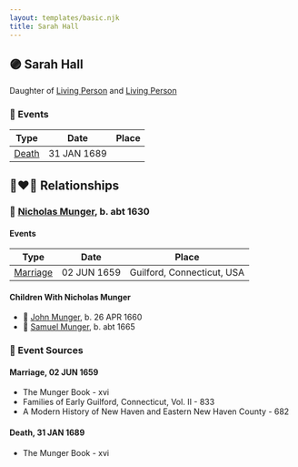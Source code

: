```yaml
---
layout: templates/basic.njk
title: Sarah Hall
---
```

## 🟣 Sarah Hall

Daughter of [Living Person](/people/2/20440074) and [Living Person](/people/9/9595591)

### 📆 Events

Type | Date | Place
------ | ------ | ------
[Death](#event-774901a5-94fd-44a1-afc1-71965b27abb0) | 31 JAN 1689 |

## 👩‍❤️‍👨 Relationships

### 🔵 [Nicholas Munger](/people/4/40603656), b. abt 1630

#### Events

Type | Date | Place
------ | ------ | ------
[Marriage](#event-5ec897d9-0aee-4f13-bd7e-9480fec2dec0) | 02 JUN 1659 | Guilford, Connecticut, USA
#### Children With Nicholas Munger
* 🔵 [John Munger](/people/5/5748706), b. 26 APR 1660
* 🔵 [Samuel Munger](/people/5/57362828), b. abt 1665
### 📰 Event Sources

#### <a id="event-5ec897d9-0aee-4f13-bd7e-9480fec2dec0"></a> Marriage, 02 JUN 1659
* The Munger Book  - xvi
* Families of Early Guilford, Connecticut, Vol. II  - 833
* A Modern History of New Haven and Eastern New Haven County  - 682
#### <a id="event-774901a5-94fd-44a1-afc1-71965b27abb0"></a> Death, 31 JAN 1689
* The Munger Book  - xvi
